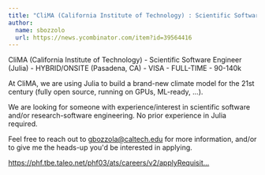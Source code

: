 ```yaml
---
title: "CliMA (California Institute of Technology) : Scientific Software Engineer (Julia)"
author:
  name: sbozzolo
  url: https://news.ycombinator.com/item?id=39564416
---
```

CliMA (California Institute of Technology) - Scientific Software Engineer (Julia) - HYBRID&#x2F;ONSITE (Pasadena, CA) - VISA - FULL-TIME - 90-140k

At CliMA, we are using Julia to build a brand-new climate model for the 21st century (fully open source, running on GPUs, ML-ready, ...).

We are looking for someone with experience&#x2F;interest in scientific software and&#x2F;or research-software engineering. No prior experience in Julia required.

Feel free to reach out to gbozzola@caltech.edu for more information, and&#x2F;or to give me the heads-up you&#x27;d be interested in applying.

<a href="https:&#x2F;&#x2F;phf.tbe.taleo.net&#x2F;phf03&#x2F;ats&#x2F;careers&#x2F;v2&#x2F;applyRequisition?org=CALTECH&amp;cws=37&amp;rid=9594" rel="nofollow">https:&#x2F;&#x2F;phf.tbe.taleo.net&#x2F;phf03&#x2F;ats&#x2F;careers&#x2F;v2&#x2F;applyRequisit...</a>
